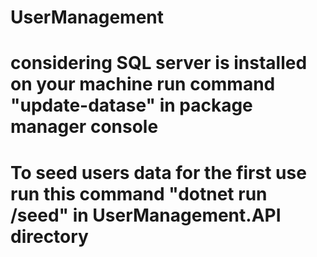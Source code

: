# UserManagement
# considering SQL server is installed on your machine run command "update-datase" in package manager console
# To seed users data for the first use run this command "dotnet run /seed" in UserManagement.API directory 
